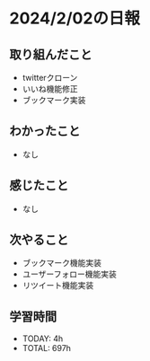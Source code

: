 # 2024/2/02の日報

## 取り組んだこと
- twitterクローン
- いいね機能修正
- ブックマーク実装


## わかったこと
- なし


## 感じたこと
- なし


## 次やること
- ブックマーク機能実装
- ユーザーフォロー機能実装
- リツイート機能実装


## 学習時間
- TODAY: 4h
- TOTAL: 697h
